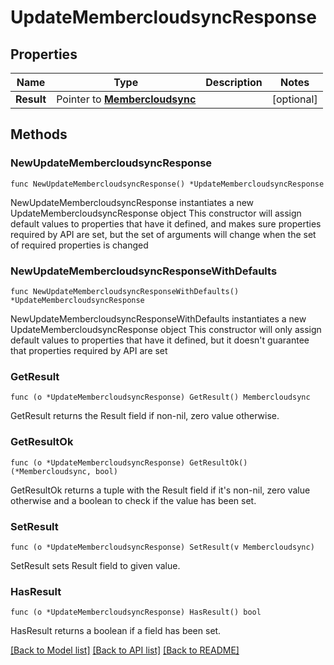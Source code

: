 # UpdateMembercloudsyncResponse

## Properties

Name | Type | Description | Notes
------------ | ------------- | ------------- | -------------
**Result** | Pointer to [**Membercloudsync**](Membercloudsync.md) |  | [optional] 

## Methods

### NewUpdateMembercloudsyncResponse

`func NewUpdateMembercloudsyncResponse() *UpdateMembercloudsyncResponse`

NewUpdateMembercloudsyncResponse instantiates a new UpdateMembercloudsyncResponse object
This constructor will assign default values to properties that have it defined,
and makes sure properties required by API are set, but the set of arguments
will change when the set of required properties is changed

### NewUpdateMembercloudsyncResponseWithDefaults

`func NewUpdateMembercloudsyncResponseWithDefaults() *UpdateMembercloudsyncResponse`

NewUpdateMembercloudsyncResponseWithDefaults instantiates a new UpdateMembercloudsyncResponse object
This constructor will only assign default values to properties that have it defined,
but it doesn't guarantee that properties required by API are set

### GetResult

`func (o *UpdateMembercloudsyncResponse) GetResult() Membercloudsync`

GetResult returns the Result field if non-nil, zero value otherwise.

### GetResultOk

`func (o *UpdateMembercloudsyncResponse) GetResultOk() (*Membercloudsync, bool)`

GetResultOk returns a tuple with the Result field if it's non-nil, zero value otherwise
and a boolean to check if the value has been set.

### SetResult

`func (o *UpdateMembercloudsyncResponse) SetResult(v Membercloudsync)`

SetResult sets Result field to given value.

### HasResult

`func (o *UpdateMembercloudsyncResponse) HasResult() bool`

HasResult returns a boolean if a field has been set.


[[Back to Model list]](../README.md#documentation-for-models) [[Back to API list]](../README.md#documentation-for-api-endpoints) [[Back to README]](../README.md)


